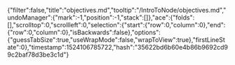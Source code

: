 {"filter":false,"title":"objectives.md","tooltip":"/IntroToNode/objectives.md","undoManager":{"mark":-1,"position":-1,"stack":[]},"ace":{"folds":[],"scrolltop":0,"scrollleft":0,"selection":{"start":{"row":0,"column":0},"end":{"row":0,"column":0},"isBackwards":false},"options":{"guessTabSize":true,"useWrapMode":false,"wrapToView":true},"firstLineState":0},"timestamp":1524106785722,"hash":"35622bd6b60e4b86b9692cd99c2baf78d3be3c1d"}